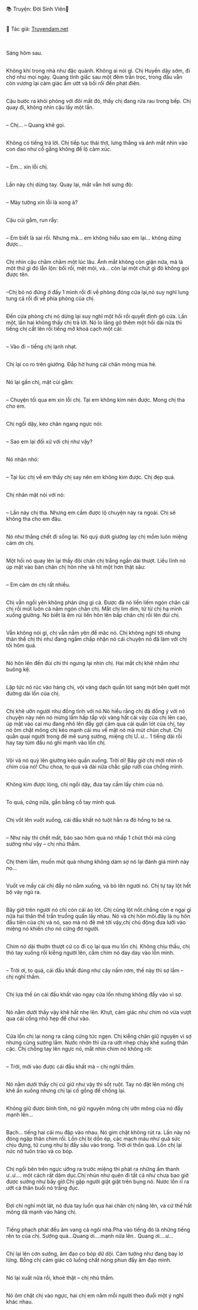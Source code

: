 📚 Truyện: Đời Sinh Viên🔞  
<br>
<p>📖 Tác giả: <a href="https://truyendam.net" target="_blank" title="Truyện sex người lớn, truyện 18+ tại Truyendam.net">Truyendam.net</a></p>
<br></br>
Sáng hôm sau.<br></br>

Không khí trong nhà như đặc quánh. Không ai nói gì. Chị Huyền dậy sớm, đi chợ như mọi ngày. Quang tỉnh giấc sau một đêm trằn trọc, trong đầu vẫn còn vương lại cảm giác ẩm ướt và bối rối đến phát điên.<br></br>

Cậu bước ra khỏi phòng với đôi mắt đỏ, thấy chị đang rửa rau trong bếp. Chị quay đi, không nhìn cậu lấy một lần.<br></br>

– Chị... – Quang khẽ gọi.<br></br>

Không có tiếng trả lời. Chị tiếp tục thái thịt, lưng thẳng và ánh mắt nhìn vào con dao như cố gắng không để lộ cảm xúc.<br></br>

– Em... xin lỗi chị.<br></br>

Lần này chị dừng tay. Quay lại, mắt vẫn hơi sưng đỏ:<br></br>

– Mày tưởng xin lỗi là xong à?<br></br>

Cậu cúi gằm, run rẩy:<br></br>

– Em biết là sai rồi. Nhưng mà… em không hiểu sao em lại… không dừng được...<br></br>

Chị nhìn cậu chằm chằm một lúc lâu. Ánh mắt không còn giận nữa, mà là một thứ gì đó lẫn lộn: bối rối, mệt mỏi, và... còn lại một chút gì đó không gọi được tên.<br></br>

–Chị bỏ nó đứng ở đấy 1 mình rồi đi về phòng đóng cửa lại,nó suy nghĩ lung tung cả rồi đi về phía phòng của chị.<br></br>

Đến cửa phòng chị nó dừng lại suy nghĩ một hồi rồi quyết định gõ cửa. Lần một, lần hai không thấy chị trả lời. Nó lo lắng gõ thêm một hồi dài nữa thì tiếng chị cất lên rồi tiếng mở khoá cạch một cái:<br></br>

– Vào đi – tiếng chị lạnh nhạt.<br></br>

Chị lại co ro trên giường. Đắp hờ hưng cái chăn mỏng mùa hè.<br></br>

Nó lại gần chị, mặt cúi gằm:<br></br>

– Chuyện tối qua em xin lỗi chị. Tại em không kìm nén được. Mong chị tha cho em.<br></br>

Chị ngồi dậy, kéo chăn ngang ngực nói:<br></br>

– Sao em lại đối xử với chị như vậy?<br></br>

Nó nhăn nhó:<br></br>

– Tại lúc chị về em thấy chị say nên em không kìm được. Chị đẹp quá.<br></br>

Chị nhăn mặt nói với nó:<br></br>

– Lần này chị tha. Nhưng em cấm được lộ chuyện này ra ngoài. Chị sẽ không tha cho em đâu.<br></br>

Nó như thằng chết đi sống lại. Nó quỳ dưới giường lạy chị mồm luôn miệng cám ơn chị.<br></br>

Một hồi nó quay lên lại thấy đôi chân chị trắng ngần dài thượt. Liều lĩnh nó úp mặt vào bàn chân chị hôn nhẹ và hít một hơn thật sâu:<br></br>

– Em cảm ơn chị rất nhiều.<br></br>

Chị vẫn ngồi yên không phản ứng gì cả. Được đà nó liền liếm ngón chân cái chị rồi mút luôn cả năm ngón chân chị. Mắt chị lim dim, từ từ chị hạ mình xuống giường. Nó biết là êm rùi liền hôn lên bắp chân chị rồi lên đùi chị.<br></br>

Vẫn không nói gì, chị vẫn nằm yên để măc nó. Chị không nghĩ tới nhưng thân thể chị thì như đang ngầm chấp nhận nó cái chuyện nó đã làm với chị tối hôm quá.<br></br>

Nó hôn lên đến đùi chi thì ngưng lại nhìn chị. Hai mắt chị khẽ nhắm như buông kệ.<br></br>

Lập tức nó rúc vào háng chị, vội vàng dạch quần lót sang một bên quét một đường dài lồn của chị.<br></br>

Chị khẽ ưỡn người như đồng tình với nó.Nó hiểu rằng chị đã đồng ý với nó chuyện này nên nó mừng lắm hấp tấp vội vàng hất cái váy của chị lên cao, úp mặt vào cai mu đang nhô lên đầy gợi cảm qua cái quần lót của chị, tay nó ôm chặt mông chị kéo mạnh cái mu về mặt nó mà mút chùn chụt. Chị quằn quại người trong đê mê sung sướng, miệng chị Ư..ư... 1 tiếng dài rồi hay tay túm đầu nó ghì mạnh vào lồn chị.<br></br>



Vội vã nó quỳ lên giường kéo quần xuống. Trời ơi! Bây giờ chị mới nhìn rõ chim của nó! Chu choa, to quá và dài nữa chắc gấp rưỡi của chồng mình.<br></br>



Không kìm được lòng, chị ngồi dây, đưa tay cầm lấy chim của nó.<br></br>

To quá, cứng nữa, gần bằng cổ tay mình quá.<br></br>

Chị vốt lên vuốt xuống, cái đầu khất nó tuột hẳn ra đỏ hồng to bè ra.<br></br>

– Như này thì chết mất, bảo sao hôm qua nó nhấp 1 chút thôi mà cũng sướng như vậy – chị nhủ thầm.<br></br>



Chị thèm lắm, muốn mút quá nhưng không dám sợ nó lại đánh giá mình này nọ…<br></br>

Vuốt ve mấy cái chị đẩy nó nằm xuống, và bò lên người nó. Chị tự tay lột hết bộ váy ngủ ra.<br></br>

Bây giờ trên người nó chỉ còn cái áo lót. Chị cũng lột nốt.chẳng còn e ngại gì nữa hai thân thể trần truồng quấn lấy nhau. Nó và chị hôn môi.đây là nụ hôn đầu tiên của chị và nó, sao mà nó đê mê tới vậy,chị chủ động đưa lưỡi vào miệng nó khiến cho nó cứng đơ người.<br></br>

Chim nó dài thườn thượt cứ cọ đi cọ lại qua mu lồn chị. Không chịu thấu, chị thò tay xuống rồi kiễng người lên, cầm chim nó day day vào lồn mình.<br></br>

– Trời ơi, to quá, cái đầu khất đúng như cây nấm rơm, thế này thì sợ lắm – chị nghĩ thầm.<br></br>

Chị lựa thế ủn cái đầu khất vào ngay cửa lồn nhưng không đẩy vào vì sợ.<br></br>

Nó nằm dưới thấy vậy khẽ hất nhẹ lên. Khựt, cảm giác như chim nó vừa vượt qua cái cổng nhỏ hẹp để chui vào.<br></br>

Cửa lồn chị lại nong ra căng cứng tức ngẹn. Chị kiễng chân giữ nguyên vì sợ nhưng cũng sướng lắm. Nước nhờn thì ứa ra ướt nhẹp chảy khẽ xuống thân cặc. Chị chỗng tay lên ngực nó, mắt nhìn chim nó không rời:<br></br>

– Trời, mới vào được cái đầu khất mà – chị nghĩ thầm.<br></br>

Nó nằm dưới thấy chị cứ giữ như vậy thì sốt ruột. Tay nó đặt lên mông chị khẽ ấn xuống nhưng chị lại cố gồng để chống lại.<br></br>

Không giữ được bình tĩnh, nó giữ nguyên mông chị ưỡn mông của nó đẩy mạnh lên…<br></br>

Bạch… tiếng hai cái mu đập vào nhau. Nó gim chặt không rút ra. Lần này nó đóng ngập thân chim rồi. Lồn chị bị dồn ép, các mạch máu như quá sức chịu đựng, tử cung như bị đẩy sâu vào trong. Trời ơi thốn quá. Lồn chị lại nức nở tuôn trào và co bóp.<br></br>

Chị ngồi bên trên ngực ưỡng ra trước miệng thì phát ra những ấm thanh ư..ư.... một cách rất dâm dục.Chị nhún như quên đi tất cả như chưa bao giờ được sướng như bây giờ.Chị gập người giật giật trên bụng nó. Nươc lồn rỉ ra ướt cả thân buồi nó trắng đục.<br></br>

Đợi chỉ nghỉ một lát, nó đưa tay luồn qua hai chân chị nâng lên, và cứ thế hất mông dã mạnh vào háng chị.<br></br>

Tiếng phạch phát đều âm vang cả ngôi nhà.Pha vào tiếng đó là những tiếng rên to của chị. Sướng quá...Quang ơi....mạnh nữa lên.. Quang ơi....ư...<br></br>

Chị lại lên cơn sướng, âm đạo co bóp dữ dội. Cảm tưởng như đang bay lơ lửng. Bỗng chị cảm giác có luồng chất nóng phun đầy âm đạo mình.<br></br>

Nó lại xuất nữa rồi, khoẻ thật – chị nhủ thầm.<br></br>

Nó ôm chặt chị vào ngực, hai chị em nằm mỗi người theo đuổi một ý nghĩ khác nhau.<br></br>

<!--sex chị em, truyện sex hồng hà nhi, tình chị em, truyện sex xóm trọ,truyện sex vụng trộm,truyện 18+,Truyện sex người lớn, Truyendam.net -->